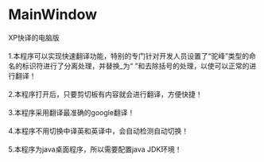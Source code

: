 # MainWindow
XP快译的电脑版<br><br>
1.本程序可以实现快速翻译功能，特别的专门针对开发人员设置了“驼峰”类型的命名的标识符进行了分离处理，并替换_为“ ”和去除括号的处理，以使可以正常的进行翻译！<br><br>
2.本程序打开后，只要剪切板有内容就会进行翻译，方便快捷！<br><br>
3.本程序采用翻译最准确的google翻译！<br><br>
4.本程序不用切换中译英和英译中，会自动检测自动切换！<br><br>
5.本程序为java桌面程序，所以需要配置java JDK环境！<br><br>
